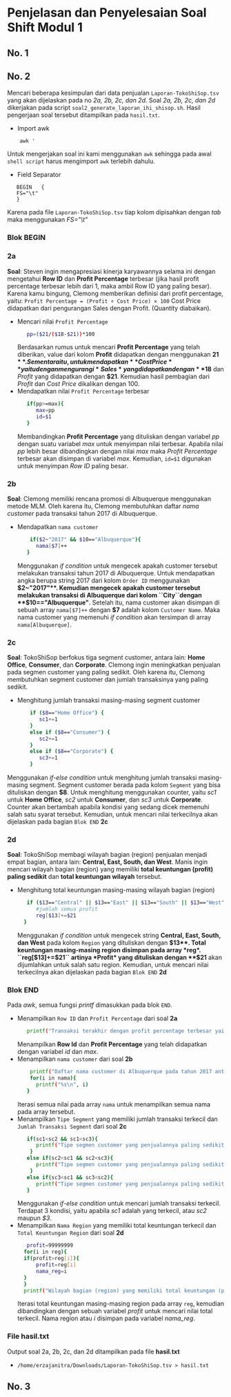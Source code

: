 # Penjelasan dan Penyelesaian Soal Shift Modul 1

## No. 1

## No. 2
Mencari beberapa kesimpulan dari data penjualan ``Laporan-TokoShiSop.tsv`` yang akan dijelaskan pada no *2a, 2b, 2c, dan 2d*. Soal *2a, 2b, 2c, dan 2d* dikerjakan pada script ``soal2_generate_laporan_ihi_shisop.sh``. Hasil pengerjaan soal tersebut ditampilkan pada ``hasil.txt``.
* Import awk
``` #!/bin/bash
    awk '
```
 Untuk mengerjakan soal ini kami menggunakan ``awk`` sehingga pada awal ``shell script`` harus mengimport ``awk`` terlebih dahulu.
 * Field Separator
 ```
    BEGIN	{
    FS="\t"
    }
 ```
 Karena pada file ``Laporan-TokoShiSop.tsv`` tiap kolom dipisahkan dengan *tab* maka menggunakan *FS="\t"*

### Blok BEGIN
### 2a
**Soal**: Steven ingin mengapresiasi kinerja karyawannya selama ini dengan mengetahui **Row ID** dan **Profit Percentage** terbesar (jika hasil profit percentage terbesar lebih dari 1, maka ambil Row ID yang paling besar). Karena kamu bingung, Clemong memberikan definisi dari profit percentage, yaitu:
``Profit Percentage = (Profit ÷ Cost Price) × 100``
Cost Price didapatkan dari pengurangan Sales dengan Profit. (Quantity diabaikan).
* Mencari nilai ``Profit Percentage``
  ```soal2_generate_laporan_ihir_shisop.sh
     pp=($21/($18-$21))*100
  ```
  Berdasarkan rumus untuk mencari **Profit Percentage** yang telah diberikan, value dari kolom **Profit** didapatkan dengan menggunakan **$21**. Sementara itu, untuk mendapatkan **Cost Price** yaitu dengan mengurangi *Sales* yang didapatkan dengan **$18** dan *Profit* yang didapatkan dengan **$21**. Kemudian hasil pembagian dari *Profit* dan *Cost Price* dikalikan dengan 100.
* Mendapatkan nilai ``Profit Percentage`` terbesar
  ```soal2_generate_laporan_ihir_shisop.sh
     if(pp>=max){
        max=pp
        id=$1
     }
  ```
    Membandingkan **Profit Percentage** yang dituliskan dengan variabel *pp* dengan suatu variabel *max* untuk menyimpan nilai terbesar. Apabila nilai *pp* lebih besar dibandingkan dengan nilai *max* maka *Profit Percentage* terbesar akan disimpan di variabel *max*. Kemudian, ``id=$1`` digunakan untuk menyimpan *Row ID* paling besar.
### 2b
**Soal**: Clemong memiliki rencana promosi di Albuquerque menggunakan metode MLM. Oleh karena itu, Clemong membutuhkan daftar *nama customer* pada transaksi tahun 2017 di Albuquerque.
* Mendapatkan ``nama customer`` 
  ```soal2_generate_laporan_ihir_shisop.sh
      if($2~"2017" && $10=="Albuquerque"){
        nama[$7]++
     }
  ```
  Menggunakan *if condition* untuk mengecek apakah customer tersebut melakukan transaksi tahun 2017 di Albuquerque. Untuk mendapatkan angka berupa string 2017 dari kolom ``Order ID`` menggunakan **$2~"2017"**. Kemudian mengecek apakah customer tersebut melakukan transaksi di Albuquerque dari kolom ``City``dengan **$10=="Albuquerque"**. Setelah itu, nama customer akan disimpan di sebuah array ``nama[$7]++`` dengan **$7** adalah kolom ``Customer Name``. Maka nama customer yang memenuhi *if condition* akan tersimpan di array ``nama[Albuquerque]``.
### 2c
**Soal**: TokoShiSop berfokus tiga segment customer, antara lain: **Home Office**, **Consumer**, dan **Corporate**. Clemong ingin meningkatkan penjualan pada segmen customer yang paling sedikit. Oleh karena itu, Clemong membutuhkan segment customer dan jumlah transaksinya yang paling sedikit.
* Menghitung jumlah transaksi masing-masing segment customer
  ```soal2_generate_laporan_ihir_shisop.sh
      if ($8=="Home Office") {
         sc1+=1
      }
      else if ($8=="Consumer") {
         sc2+=1
      }
      else if ($8=="Corporate") {
         sc3+=1
      }
  ```
Menggunakan *if-else condition* untuk menghitung jumlah transaksi masing-masing segment. Segment customer berada pada kolom ``Segment`` yang bisa dituliskan dengan **$8**. Untuk menghitung menggunakan counter, yaitu *sc1* untuk **Home Office**, *sc2* untuk **Consumer**, dan *sc3* untuk **Corporate**. Counter akan bertambah apabila kondisi yang sedang dicek memenuhi salah satu syarat tersebut. Kemudian, untuk mencari nilai terkecilnya akan dijelaskan pada bagian ``Blok END`` **2c**
### 2d
**Soal**: TokoShiSop membagi wilayah bagian (region) penjualan menjadi empat bagian, antara lain: **Central, East, South, dan West**. Manis ingin mencari wilayah bagian
(region) yang memiliki **total keuntungan (profit) paling sedikit** dan **total keuntungan wilayah** tersebut.
* Menghitung total keuntungan masing-masing wilayah bagian (region)
  ```soal2_generate_laporan_ihir_shisop.sh
     if ($13=="Central" || $13=="East" || $13=="South" || $13=="West"){
        #jumlah semua profit
        reg[$13]+=$21
    }
  ```
  Menggunakan *if condition* untuk mengecek string **Central, East, South, dan West** pada kolom ``Region`` yang dituliskan dengan **$13**. Total keuntungan masing-masing region disimpan pada array *reg*. ``reg[$13]+=$21`` artinya *Profit* yang dituliskan dengan **$21** akan dijumlahkan untuk salah satu region. Kemudian, untuk mencari nilai terkecilnya akan dijelaskan pada bagian ``Blok END`` **2d**
 
### Blok END
Pada *awk*, semua fungsi *printf* dimasukkan pada blok ``END``.
* Menampilkan ``Row ID`` dan ``Profit Percentage`` dari soal **2a**
  ```soal2_generate_laporan_ihir_shisop.sh
     printf("Transaksi terakhir dengan profit percentage terbesar yaitu %d dengan persentase %.2f%%",id,max)
  ```
  Menampilkan **Row Id** dan **Profit Percentage** yang telah didapatkan dengan variabel *id* dan *max*. 
* Menampilkan ``nama customer``  dari soal **2b**
  ```soal2_generate_laporan_ihir_shisop.sh
      printf("Daftar nama customer di Albuquerque pada tahun 2017 antara lain :\n")
      for(i in nama){
        printf("%s\n", i)
     }
  ```
    Iterasi semua nilai pada array ``nama`` untuk menampilkan semua nama pada array tersebut. 
* Menampilkan ``Tipe Segment`` yang memiliki jumlah transaksi terkecil dan ``Jumlah Transaksi Segment`` dari soal **2c**
  ```soal2_generate_laporan_ihir_shisop.sh
     if(sc1<sc2 && sc1<sc3){
        printf("Tipe segmen customer yang penjualannya paling sedikit adalah Home Office dengan %d transaksi\n", sc1)
      }
     else if(sc2<sc1 && sc2<sc3){
        printf("Tipe segmen customer yang penjualannya paling sedikit adalah Consumer dengan %d transaksi\n", sc2)
      }
     else if(sc3<sc1 && sc3<sc2){
        printf("Tipe segmen customer yang penjualannya paling sedikit adalah Corporate dengan %d transaksi\n", sc3)
     }
  ```
    Menggunakan *if-else condition* untuk mencari jumlah transaksi terkecil. Terdapat 3 kondisi, yaitu apabila *sc1* adalah yang terkecil, atau *sc2* maupun *$3*.
* Menampilkan ``Nama Region`` yang memiliki total keuntungan terkecil dan ``Total Keuntungan Region``  dari soal **2d**
  ```soal2_generate_laporan_ihir_shisop.sh
     profit=99999999
    for(i in reg){
    if(profit>reg[i]){
        profit=reg[i]
        nama_reg=i
    }
    }
    printf("Wilayah bagian (region) yang memiliki total keuntungan (profit) yang paling sedikit adalah %s dengan total keuntungan %.2f\n", nama_reg,profit)
  ```
    Iterasi total keuntungan masing-masing region pada array ``reg``, kemudian dibandingkan dengan sebuah variabel *profit* untuk mencari nilai total terkecil. Nama region atau *i* disimpan pada variabel *nama_reg*.

### File hasil.txt
Output soal 2a, 2b, 2c, dan 2d ditampilkan pada file **hasil.txt**
* ```/home/erzajanitra/Downloads/Laporan-TokoShiSop.tsv > hasil.txt```


## No. 3

